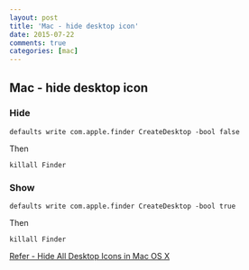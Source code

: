 ```yaml
---
layout: post
title: 'Mac - hide desktop icon'
date: 2015-07-22
comments: true
categories: [mac]
---
```

## Mac - hide desktop icon

### Hide

```shell
defaults write com.apple.finder CreateDesktop -bool false
```

Then

```shell
killall Finder
```

### Show

```shell
defaults write com.apple.finder CreateDesktop -bool true
```

Then

```shell
killall Finder
```

[Refer - Hide All Desktop Icons in Mac OS X](http://osxdaily.com/2009/09/23/hide-all-desktop-icons-in-mac-os-x/)
